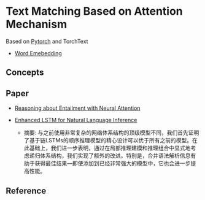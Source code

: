 # Text Matching Based on Attention Mechanism

Based on [Pytorch](https://github.com/pytorch/pytorch) and TorchText
- [Word Emebedding](https://nlp.stanford.edu/projects/glove/) 

## Concepts


## Paper

- [Reasoning about Entailment with Neural Attention](https://arxiv.org/abs/1509.06664)  

- [Enhanced LSTM for Natural Language Inference](https://arxiv.org/abs/1609.06038v3)
    - 摘要: 与之前使用非常复杂的网络体系结构的顶级模型不同，我们首先证明了基于链LSTMs的顺序推理模型的精心设计可以优于所有之前的模型。在此基础上，我们进一步表明，通过在局部推理建模和推理组合中显式地考虑递归体系结构，我们实现了额外的改进。特别是，合并语法解析信息有助于获得最佳结果—即使添加到已经非常强大的模型中，它也会进一步提高性能。

## Reference
